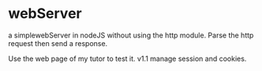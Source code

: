 # webServer
a simplewebServer in nodeJS without using the http module.
Parse the http request then send a response.

Use the web page of my tutor to test it.
v1.1 manage session and cookies.
